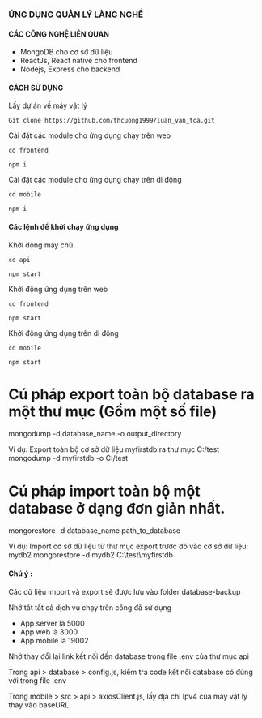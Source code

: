 ### ỨNG DỤNG QUẢN LÝ LÀNG NGHỀ

#### CÁC CÔNG NGHỆ LIÊN QUAN

- MongoDB cho cơ sở dữ liệu
- ReactJs, React native cho frontend
- Nodejs, Express cho backend

#### CÁCH SỬ DỤNG

Lấy dự án về máy vật lý

`Git clone https://github.com/thcuong1999/luan_van_tca.git`

Cài đặt các module cho ứng dụng chạy trên web

`cd frontend`

`npm i`

Cài đặt các module cho ứng dụng chạy trên di động

`cd mobile`

`npm i`

#### Các lệnh để khởi chạy ứng dụng

Khởi động máy chủ

`cd api`

`npm start`

Khởi động ứng dụng trên web

`cd frontend`

`npm start`

Khởi động ứng dụng trên di động

`cd mobile`

`npm start`

# Cú pháp export toàn bộ database ra một thư mục (Gồm một số file)

mongodump -d database_name -o output_directory

Ví dụ:
Export toàn bộ cơ sở dữ liệu myfirstdb ra thư mục C:/test
mongodump -d myfirstdb -o C:/test

# Cú pháp import toàn bộ một database ở dạng đơn giản nhất.

mongorestore -d database_name path_to_database

Ví dụ:
Import cơ sở dữ liệu từ thư mục export trước đó vào cơ sở dữ liệu: mydb2
mongorestore -d mydb2 C:\test\myfirstdb

#### Chú ý :

Các dữ liệu import và export sẽ được lưu vào folder database-backup

Nhớ tắt tất cả dịch vụ chạy trên cổng đã sử dụng

- App server là 5000
- App web là 3000
- App mobile là 19002

Nhớ thay đổi lại link kết nối đến database trong file .env của thư mục api

Trong api > database > config.js, kiểm tra code kết nối database có đúng với trong file .env

Trong mobile > src > api > axiosClient.js, lấy địa chỉ Ipv4 của máy vật lý thay vào baseURL
